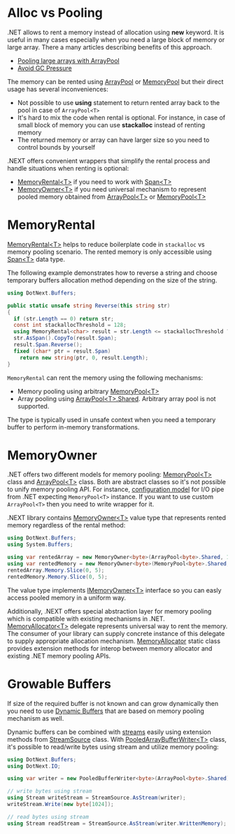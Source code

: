 Alloc vs Pooling
=====
.NET allows to rent a memory instead of allocation using **new** keyword. It is useful in many cases especially when you need a large block of memory or large array. There a many articles describing benefits of this approach.
* [Pooling large arrays with ArrayPool](https://adamsitnik.com/Array-Pool/)
* [Avoid GC Pressure](https://michaelscodingspot.com/avoid-gc-pressure/)

The memory can be rented using [ArrayPool](https://docs.microsoft.com/en-us/dotnet/api/system.buffers.arraypool-1) or [MemoryPool](https://docs.microsoft.com/en-us/dotnet/api/system.buffers.memorypool-1) but their direct usage has several inconveniences:
* Not possible to use **using** statement to return rented array back to the pool in case of `ArrayPool<T>`
* It's hard to mix the code when rental is optional. For instance, in case of small block of memory you can use **stackalloc** instead of renting memory
* The returned memory or array can have larger size so you need to control bounds by yourself

.NEXT offers convenient wrappers that simplify the rental process and handle situations when renting is optional:
* [MemoryRental&lt;T&gt;](../../api/DotNext.Buffers.MemoryRental-1.yml) if you need to work with [Span&lt;T&gt;](https://docs.microsoft.com/en-us/dotnet/api/system.span-1)
* [MemoryOwner&lt;T&gt;](../../api/DotNext.Buffers.MemoryOwner-1.yml) if you need universal mechanism to represent pooled memory obtained from [ArrayPool&lt;T&gt;](https://docs.microsoft.com/en-us/dotnet/api/system.buffers.arraypool-1) or [MemoryPool&lt;T&gt;](https://docs.microsoft.com/en-us/dotnet/api/system.buffers.memorypool-1)

# MemoryRental
[MemoryRental&lt;T&gt;](../../api/DotNext.Buffers.MemoryRental-1.yml) helps to reduce boilerplate code in `stackalloc` vs memory pooling scenario. The rented memory is only accessible using [Span&lt;T&gt;](https://docs.microsoft.com/en-us/dotnet/api/system.span-1) data type.

The following example demonstrates how to reverse a string and choose temporary buffers allocation method depending on the size of the string.
```csharp
using DotNext.Buffers;

public static unsafe string Reverse(this string str)
{
  if (str.Length == 0) return str;
  const int stackallocThreshold = 128;
  using MemoryRental<char> result = str.Length <= stackallocThreshold ? new MemoryRental<char>(stackalloc char[stackallocThreshold], str.Length) : new MemoryRental<char>(str.Length);
  str.AsSpan().CopyTo(result.Span);
  result.Span.Reverse();
  fixed (char* ptr = result.Span)
    return new string(ptr, 0, result.Length);
} 
```

`MemoryRental` can rent the memory using the following mechanisms:
* Memory pooling using arbitrary [MemoryPool&lt;T&gt;](https://docs.microsoft.com/en-us/dotnet/api/system.buffers.memorypool-1)
* Array pooling using [ArrayPool&lt;T&gt;.Shared](https://docs.microsoft.com/en-us/dotnet/api/system.buffers.arraypool-1.shared). Arbitrary array pool is not supported.

The type is typically used in unsafe context when you need a temporary buffer to perform in-memory transformations.

# MemoryOwner
.NET offers two different models for memory pooling: [MemoryPool&lt;T&gt;](https://docs.microsoft.com/en-us/dotnet/api/system.buffers.memorypool-1) class and [ArrayPool&lt;T&gt;](https://docs.microsoft.com/en-us/dotnet/api/system.buffers.arraypool-1) class. Both are abstract classes so it's not possible to unify memory pooling API. For instance, [configuration model](https://docs.microsoft.com/en-us/dotnet/api/system.io.pipes.pipeoptions) for I/O pipe from .NET expecting `MemoryPool<T>` instance. If you want to use custom `ArrayPool<T>` then you need to write wrapper for it.

.NEXT library contains [MemoryOwner&lt;T&gt;](../../api/DotNext.Buffers.MemoryOwner-1.yml) value type that represents rented memory regardless of the rental method:
```csharp
using DotNext.Buffers;
using System.Buffers;

using var rentedArray = new MemoryOwner<byte>(ArrayPool<byte>.Shared, 10);
using var rentedMemory = new MemoryOwner<byte>(MemoryPool<byte>.Shared, 10);
rentedArray.Memory.Slice(0, 5);
rentedMemory.Memory.Slice(0, 5);
```
The value type implements [IMemoryOwner&lt;T&gt;](https://docs.microsoft.com/en-us/dotnet/api/system.buffers.imemoryowner-1) interface so you can easly access pooled memory in a uniform way.

Additionally, .NEXT offers special abstraction layer for memory pooling which is compatible with existing mechanisms in .NET. [MemoryAllocator&lt;T&gt;](../../api/DotNext.Buffers.MemoryAllocator-1.yml) delegate represents universal way to rent the memory. The consumer of your library can supply concrete instance of this delegate to supply appropriate allocation mechanism. [MemoryAllocator](../../api/DotNext.Buffers.MemoryAllocator-1.yml) static class provides extension methods for interop between memory allocator and existing .NET memory pooling APIs.

# Growable Buffers
If size of the required buffer is not known and can grow dynamically then you need to use [Dynamic Buffers](./buffers.md) that are based on memory pooling mechanism as well.

Dynamic buffers can be combined with [streams](https://docs.microsoft.com/en-us/dotnet/api/system.io.stream) easily using extension methods from [StreamSource](../../api/DotNext.IO.StreamSource.yml) class. With [PooledArrayBufferWriter&lt;T&gt;](https://sakno.github.io/dotNext/api/DotNext.Buffers.PooledArrayBufferWriter-1.html) class, it's possible to read/write bytes using stream and utilize memory pooling:
```csharp
using DotNext.Buffers;
using DotNext.IO;

using var writer = new PooledBufferWriter<byte>(ArrayPool<byte>.Shared);

// write bytes using stream
using Stream writeStream = StreamSource.AsStream(writer);
writeStream.Write(new byte[1024]);

// read bytes using stream
using Stream readStream = StreamSource.AsStream(writer.WrittenMemory);
```
